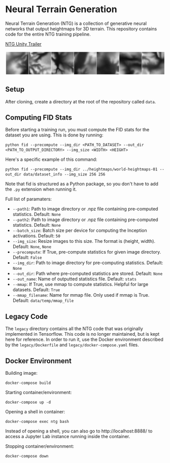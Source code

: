 # Neural Terrain Generation
Neural Terrain Generation (NTG) is a collection of generative neural networks that output heightmaps for 3D terrain. This repository contains code for the entire NTG training pipeline.

[NTG Unity Trailer](https://youtu.be/MZakPuXyquk)

<img src="./images/display_heightmaps.png" width="800px"></img>

## Setup
After cloning, create a directory at the root of the repository called ``data``.

## Computing FID Stats
Before starting a training run, you must compute the FID stats for the dataset you are using. This is done by running: 
```
python fid --precompute --img_dir <PATH_TO_DATASET> --out_dir <PATH_TO_OUTPUT_DIRECTORY> --img_size <WIDTH> <HEIGHT>
```
Here's a specific example of this command:
```
python fid --precompute --img_dir ../heightmaps/world-heightmaps-01 --out_dir data/dataset_info --img_size 256 256
```
Note that fid is structured as a Python package, so you don't have to add the ``.py`` extension when running it.

Full list of paramaters:
- ``--path1``: Path to image directory or .npz file containing pre-computed statistics. Default: ``None``
- ``--path2``: Path to image directory or .npz file containing pre-computed statistics. Default: ``None``
- ``--batch_size``: Batch size per device for computing the Inception activations. Default: ``50``
- ``--img_size``: Resize images to this size. The format is (height, width). Default: ``None``, ``None``
- ``--precompute``: If True, pre-compute statistics for given image directory. Default: ``False``
- ``--img_dir``: Path to image directory for pre-computing statistics. Default: ``None``
- ``--out_dir``: Path where pre-computed statistics are stored. Default: ``None``
- ``--out_name``: Name of outputted statistics file. Default: ``stats``
- ``--mmap``: If True, use mmap to compute statistics. Helpful for large datasets. Default: ``True``
- ``--mmap_filename``: Name for mmap file. Only used if mmap is True. Default: ``data/temp/mmap_file``

## Legacy Code
 The ``legacy`` directory contains all the NTG code that was originally implemented in Tensorflow. This code is no longer maintained, but is kept here for reference. In order to run it, use the Docker environment described by the ``legacy/Dockerfile`` and ``legacy/docker-compose.yaml`` files.

## Docker Environment

Building image:
```
docker-compose build
```

Starting container/environment:
```
docker-compose up -d
```

Opening a shell in container:
```
docker-compose exec ntg bash
```

Instead of opening a shell, you can also go to http://localhost:8888/ to access a Jupyter Lab instance running inside the container.

Stopping container/environment:
```
docker-compose down
```
